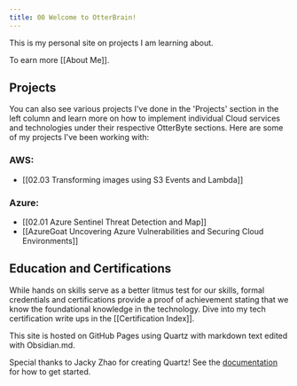 ```yaml
---
title: 00 Welcome to OtterBrain!
---
```

This is my personal site on projects I am learning about.

To earn more [[About Me]].
## Projects
You can also see various projects I've done in the 'Projects' section in the left column and learn more on how to implement individual Cloud services and technologies under their respective OtterByte sections.
Here are some of my projects I've been working with:
### AWS:
- [[02.03 Transforming images using S3 Events and Lambda]]
### Azure:
- [[02.01 Azure Sentinel Threat Detection and Map]]
- [[AzureGoat Uncovering Azure Vulnerabilities and Securing Cloud Environments]]
## Education and Certifications
While hands on skills serve as a better litmus test for our skills, formal credentials and certifications provide a proof of achievement stating that we know the foundational knowledge in the technology. Dive into my tech certification write ups in the [[Certification Index]].

This site is hosted on GitHub Pages using Quartz with markdown text edited with Obsidian.md.

Special thanks to Jacky Zhao for creating Quartz! 
See the [documentation](https://quartz.jzhao.xyz) for how to get started.